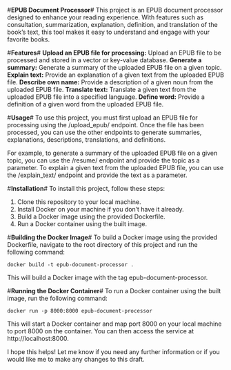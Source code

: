 #**EPUB Document Processor**#
This project is an EPUB document processor designed to enhance your reading experience. With features such as consultation, summarization, explanation, definition, and translation of the book’s text, this tool makes it easy to understand and engage with your favorite books.

#**Features**#
**Upload an EPUB file for processing:** Upload an EPUB file to be processed and stored in a vector or key-value database.
**Generate a summary:** Generate a summary of the uploaded EPUB file on a given topic.
**Explain text:** Provide an explanation of a given text from the uploaded EPUB file.
**Describe own name:** Provide a description of a given noun from the uploaded EPUB file.
**Translate text:** Translate a given text from the uploaded EPUB file into a specified language.
**Define word:** Provide a definition of a given word from the uploaded EPUB file.

#**Usage**#
To use this project, you must first upload an EPUB file for processing using the /upload_epub/ endpoint. Once the file has been processed, you can use the other endpoints to generate summaries, explanations, descriptions, translations, and definitions.

For example, to generate a summary of the uploaded EPUB file on a given topic, you can use the /resume/ endpoint and provide the topic as a parameter. To explain a given text from the uploaded EPUB file, you can use the /explain_text/ endpoint and provide the text as a parameter.

#**Installation**#
To install this project, follow these steps:

1. Clone this repository to your local machine.
2. Install Docker on your machine if you don’t have it already.
3. Build a Docker image using the provided Dockerfile.
4. Run a Docker container using the built image.
 
#**Building the Docker Image**#
To build a Docker image using the provided Dockerfile, navigate to the root directory of this project and run the following command:

`docker build -t epub-document-processor .`

This will build a Docker image with the tag epub-document-processor.

#**Running the Docker Container**#
To run a Docker container using the built image, run the following command:

`docker run -p 8000:8000 epub-document-processor`

This will start a Docker container and map port 8000 on your local machine to port 8000 on the container. You can then access the service at http://localhost:8000.

I hope this helps! Let me know if you need any further information or if you would like me to make any changes to this draft.
